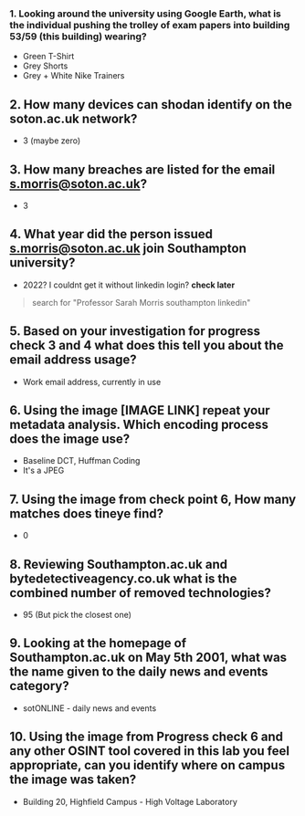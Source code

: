### 1. Looking around the university using Google Earth, what is the individual pushing the trolley of exam papers into building 53/59 (this building) wearing?
- Green T-Shirt
- Grey Shorts
- Grey + White Nike Trainers
## 2. How many devices can shodan identify on the soton.ac.uk network?
- 3 (maybe zero)
## 3. How many breaches are listed for the email s.morris@soton.ac.uk?
- 3
## 4. What year did the person issued s.morris@soton.ac.uk join Southampton university?
- 2022? I couldnt get it without linkedin login? **check later**
> search for "Professor Sarah Morris southampton linkedin"
## 5. Based on your investigation for progress check 3 and 4 what does this tell you about the email address usage? 
- Work email address, currently in use
## 6. Using the image [IMAGE LINK] repeat your metadata analysis. Which encoding process does the image use?
- Baseline DCT, Huffman Coding
- It's a JPEG
## 7. Using the image from check point 6, How many matches does tineye find?
- 0
## 8. Reviewing Southampton.ac.uk and bytedetectiveagency.co.uk what is the combined number of removed technologies?
- 95 (But pick the closest one)
## 9. Looking at the homepage of Southampton.ac.uk on May 5th 2001, what was the name given to the daily news and events category?
- sotONLINE - daily news and events
## 10. Using the image from Progress check 6 and any other OSINT tool covered in this lab you feel appropriate, can you identify where on campus the image was taken?
- Building 20, Highfield Campus - High Voltage Laboratory
